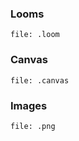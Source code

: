 ### Looms
```query
file: .loom
```

### Canvas
```query
file: .canvas
```

### Images
```query
file: .png
```
